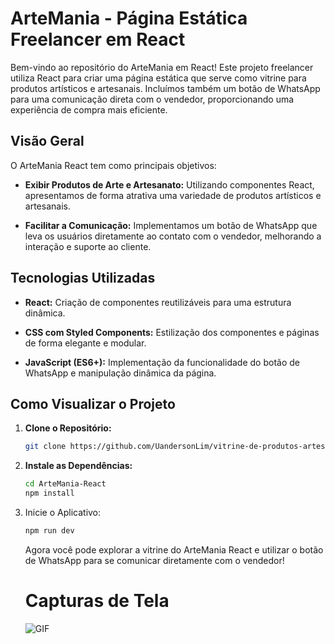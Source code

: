 # ArteMania - Página Estática Freelancer em React

Bem-vindo ao repositório do ArteMania em React! Este projeto freelancer utiliza React para criar uma página estática que serve como vitrine para produtos artísticos e artesanais. Incluímos também um botão de WhatsApp para uma comunicação direta com o vendedor, proporcionando uma experiência de compra mais eficiente.

## Visão Geral

O ArteMania React tem como principais objetivos:

- **Exibir Produtos de Arte e Artesanato:** Utilizando componentes React, apresentamos de forma atrativa uma variedade de produtos artísticos e artesanais.

- **Facilitar a Comunicação:** Implementamos um botão de WhatsApp que leva os usuários diretamente ao contato com o vendedor, melhorando a interação e suporte ao cliente.

## Tecnologias Utilizadas

- **React:** Criação de componentes reutilizáveis para uma estrutura dinâmica.

- **CSS com Styled Components:** Estilização dos componentes e páginas de forma elegante e modular.

- **JavaScript (ES6+):** Implementação da funcionalidade do botão de WhatsApp e manipulação dinâmica da página.

## Como Visualizar o Projeto

1. **Clone o Repositório:**
   ```bash
   git clone https://github.com/UandersonLim/vitrine-de-produtos-artesanais.git


2. **Instale as Dependências:**
    ```bash
    cd ArteMania-React
    npm install

3. Inicie o Aplicativo:
    ```bash
    npm run dev
    ```

    Agora você pode explorar a vitrine do ArteMania React e utilizar o botão de WhatsApp para se comunicar diretamente com o vendedor!

    # Capturas de Tela
    <html><img src="./public/assets/image/GIF/ArteMania.gif" alt="GIF"/></html>

    

